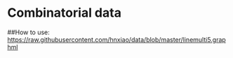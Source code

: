 # Combinatorial data

##How to use:
https://raw.githubusercontent.com/hnxiao/data/blob/master/linemulti5.graphml
